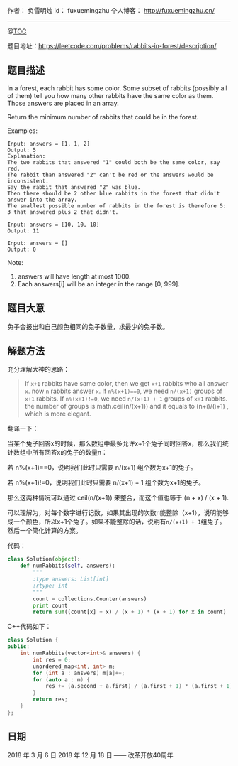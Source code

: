 
作者： 负雪明烛
id：	fuxuemingzhu
个人博客：	http://fuxuemingzhu.cn/

---
@[TOC](目录)

题目地址：https://leetcode.com/problems/rabbits-in-forest/description/

## 题目描述

In a forest, each rabbit has some color. Some subset of rabbits (possibly all of them) tell you how many other rabbits have the same color as them. Those answers are placed in an array.

Return the minimum number of rabbits that could be in the forest.

Examples:

    Input: answers = [1, 1, 2]
    Output: 5
    Explanation:
    The two rabbits that answered "1" could both be the same color, say red.
    The rabbit than answered "2" can't be red or the answers would be inconsistent.
    Say the rabbit that answered "2" was blue.
    Then there should be 2 other blue rabbits in the forest that didn't answer into the array.
    The smallest possible number of rabbits in the forest is therefore 5: 3 that answered plus 2 that didn't.
    
    Input: answers = [10, 10, 10]
    Output: 11
    
    Input: answers = []
    Output: 0

Note:

1. answers will have length at most 1000.
1. Each answers[i] will be an integer in the range [0, 999].

## 题目大意

兔子会报出和自己颜色相同的兔子数量，求最少的兔子数。

## 解题方法

充分理解大神的思路：

> If ``x+1`` rabbits have same color, then we get ``x+1`` rabbits who all answer ``x``. now ``n`` rabbits answer ``x``. 
> If ``n%(x+1)==0``, we need ``n/(x+1)`` groups of ``x+1`` rabbits. 
> If ``n%(x+1)!=0``, we need ``n/(x+1) + 1`` groups of ``x+1`` rabbits.
> the number of groups is math.ceil(n/(x+1)) and it equals to (n+i)/(i+1) , which is more elegant.

翻译一下：

当某个兔子回答x的时候，那么数组中最多允许x+1个兔子同时回答x，那么我们统计数组中所有回答x的兔子的数量n：

若 n%(x+1)==0，说明我们此时只需要 n/(x+1) 组个数为x+1的兔子。

若 n%(x+1)!=0，说明我们此时只需要 n/(x+1) + 1 组个数为x+1的兔子。

那么这两种情况可以通过 ceil(n/(x+1)) 来整合，而这个值也等于 (n + x) / (x + 1).

可以理解为，对每个数字进行记数，如果其出现的次数n能整除（x+1），说明能够成一个颜色，所以x+1个兔子。如果不能整除的话，说明有``n/(x+1) + 1``组兔子。然后一个简化计算的方案。

代码：

```python
class Solution(object):
    def numRabbits(self, answers):
        """
        :type answers: List[int]
        :rtype: int
        """
        count = collections.Counter(answers)
        print count
        return sum((count[x] + x) / (x + 1) * (x + 1) for x in count)
```

C++代码如下：

```cpp
class Solution {
public:
    int numRabbits(vector<int>& answers) {
        int res = 0;
        unordered_map<int, int> m;
        for (int a : answers) m[a]++;
        for (auto a : m) {
            res += (a.second + a.first) / (a.first + 1) * (a.first + 1);
        }
        return res;
    }
};
```

## 日期

2018 年 3 月 6 日 
2018 年 12 月 18 日 —— 改革开放40周年
